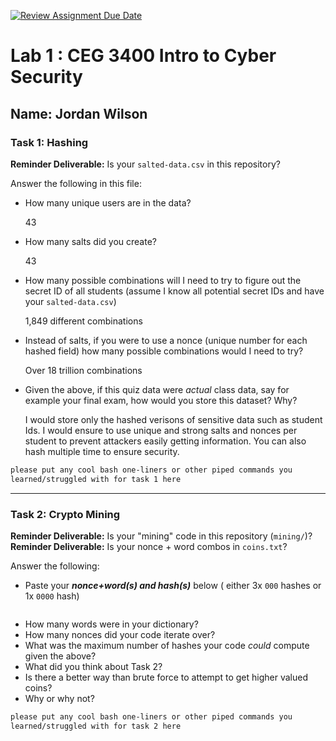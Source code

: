 [![Review Assignment Due Date](https://classroom.github.com/assets/deadline-readme-button-22041afd0340ce965d47ae6ef1cefeee28c7c493a6346c4f15d667ab976d596c.svg)](https://classroom.github.com/a/SPs4PNWX)
# Lab 1 : CEG 3400 Intro to Cyber Security

## Name: Jordan Wilson

### Task 1: Hashing

**Reminder Deliverable:** Is your `salted-data.csv` in this repository?

Answer the following in this file:

* How many unique users are in the data?

    43
* How many salts did you create?

    43
* How many possible combinations will I need to try to figure out the secret ID
  of all students (assume I know all potential secret IDs and have your 
  `salted-data.csv`)

    1,849 different combinations
* Instead of salts, if you were to use a nonce (unique number for each hashed
  field) how many possible combinations would I need to try?

    Over 18 trillion combinations
* Given the above, if this quiz data were *actual* class data, say for example
  your final exam, how would you store this dataset?  Why?

    I would store only the hashed verisons of sensitive data such as student Ids. I would ensure to use unique and strong salts and nonces per student to prevent attackers easily getting information. You can also hash multiple time to ensure security. 

```bash
please put any cool bash one-liners or other piped commands you
learned/struggled with for task 1 here
```

---

### Task 2: Crypto Mining

**Reminder Deliverable:** Is your "mining" code in this repository (`mining/`)?
**Reminder Deliverable:** Is your nonce + word combos in `coins.txt`?

Answer the following:

* Paste your ***nonce+word(s) and hash(s)*** below ( either 3x `000` hashes or 1x `0000`
hash)

```

```

* How many words were in your dictionary?
* How many nonces did your code iterate over?
* What was the maximum number of hashes your code *could* compute given the above?
* What did you think about Task 2?
* Is there a better way than brute force to attempt to get higher valued coins?
* Why or why not?


```bash
please put any cool bash one-liners or other piped commands you
learned/struggled with for task 2 here
```

